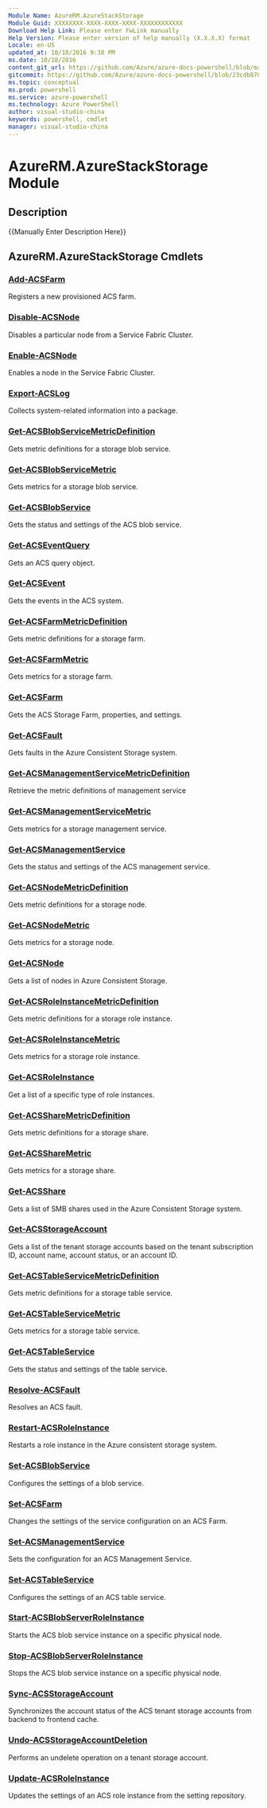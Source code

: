 ```yaml
---
Module Name: AzureRM.AzureStackStorage
Module Guid: XXXXXXXX-XXXX-XXXX-XXXX-XXXXXXXXXXXX
Download Help Link: Please enter FwLink manually
Help Version: Please enter version of help manually (X.X.X.X) format
Locale: en-US
updated_at: 10/18/2016 9:38 PM
ms.date: 10/18/2016
content_git_url: https://github.com/Azure/azure-docs-powershell/blob/master/azureps-cmdlets-docs/ResourceManager/AzureRM.AzureStackStorage/v0.10.0/AzureRM.AzureStackStorage.md
gitcommit: https://github.com/Azure/azure-docs-powershell/blob/23cdb8705d4ab9807c0e21b238f3b134a7d49c7d/azureps-cmdlets-docs/ResourceManager/AzureRM.AzureStackStorage/v0.10.0/AzureRM.AzureStackStorage.md
ms.topic: conceptual
ms.prod: powershell
ms.service: azure-powershell
ms.technology: Azure PowerShell
author: visual-studio-china
keywords: powershell, cmdlet
manager: visual-studio-china
---
```


# AzureRM.AzureStackStorage Module
## Description
{{Manually Enter Description Here}}

## AzureRM.AzureStackStorage Cmdlets
### [Add-ACSFarm](.\Add-ACSFarm.md)
Registers a new provisioned ACS farm.


### [Disable-ACSNode](.\Disable-ACSNode.md)
Disables a particular node from a Service Fabric Cluster.


### [Enable-ACSNode](.\Enable-ACSNode.md)
Enables a node in the Service Fabric Cluster.


### [Export-ACSLog](.\Export-ACSLog.md)
Collects system-related information into a package.


### [Get-ACSBlobServiceMetricDefinition](.\Get-ACSBlobServiceMetricDefinition.md)
Gets metric definitions for a storage blob service.


### [Get-ACSBlobServiceMetric](.\Get-ACSBlobServiceMetric.md)
Gets metrics for a storage blob service.


### [Get-ACSBlobService](.\Get-ACSBlobService.md)
Gets the status and settings of the ACS blob service.


### [Get-ACSEventQuery](.\Get-ACSEventQuery.md)
Gets an ACS query object.


### [Get-ACSEvent](.\Get-ACSEvent.md)
Gets the events in the ACS system.


### [Get-ACSFarmMetricDefinition](.\Get-ACSFarmMetricDefinition.md)
Gets metric definitions for a storage farm.


### [Get-ACSFarmMetric](.\Get-ACSFarmMetric.md)
Gets metrics for a storage farm.


### [Get-ACSFarm](.\Get-ACSFarm.md)
Gets the ACS Storage Farm, properties, and settings.


### [Get-ACSFault](.\Get-ACSFault.md)
Gets faults in the Azure Consistent Storage system.


### [Get-ACSManagementServiceMetricDefinition](.\Get-ACSManagementServiceMetricDefinition.md)
Retrieve the metric definitions of management service


### [Get-ACSManagementServiceMetric](.\Get-ACSManagementServiceMetric.md)
Gets metrics for a storage management service.


### [Get-ACSManagementService](.\Get-ACSManagementService.md)
Gets the status and settings of the ACS management service.


### [Get-ACSNodeMetricDefinition](.\Get-ACSNodeMetricDefinition.md)
Gets metric definitions for a storage node.


### [Get-ACSNodeMetric](.\Get-ACSNodeMetric.md)
Gets metrics for a storage node.


### [Get-ACSNode](.\Get-ACSNode.md)
Gets a list of nodes in Azure Consistent Storage.


### [Get-ACSRoleInstanceMetricDefinition](.\Get-ACSRoleInstanceMetricDefinition.md)
Gets metric definitions for a storage role instance.


### [Get-ACSRoleInstanceMetric](.\Get-ACSRoleInstanceMetric.md)
Gets metrics for a storage role instance.


### [Get-ACSRoleInstance](.\Get-ACSRoleInstance.md)
Get a list of a specific type of role instances.


### [Get-ACSShareMetricDefinition](.\Get-ACSShareMetricDefinition.md)
Gets metric definitions for a storage share.


### [Get-ACSShareMetric](.\Get-ACSShareMetric.md)
Gets metrics for a storage share.


### [Get-ACSShare](.\Get-ACSShare.md)
Gets a list of SMB shares used in the Azure Consistent Storage system.


### [Get-ACSStorageAccount](.\Get-ACSStorageAccount.md)
Gets a list of the tenant storage accounts based on the tenant subscription ID, account name, account status, or an account ID.


### [Get-ACSTableServiceMetricDefinition](.\Get-ACSTableServiceMetricDefinition.md)
Gets metric definitions for a storage table service.


### [Get-ACSTableServiceMetric](.\Get-ACSTableServiceMetric.md)
Gets metrics for a storage table service.


### [Get-ACSTableService](.\Get-ACSTableService.md)
Gets the status and settings of the table service.


### [Resolve-ACSFault](.\Resolve-ACSFault.md)
Resolves an ACS fault.


### [Restart-ACSRoleInstance](.\Restart-ACSRoleInstance.md)
Restarts a role instance in the Azure consistent storage system.


### [Set-ACSBlobService](.\Set-ACSBlobService.md)
Configures the settings of a blob service.


### [Set-ACSFarm](.\Set-ACSFarm.md)
Changes the settings of the service configuration on an ACS Farm.


### [Set-ACSManagementService](.\Set-ACSManagementService.md)
Sets the configuration for an ACS Management Service.


### [Set-ACSTableService](.\Set-ACSTableService.md)
Configures the settings of an ACS table service.


### [Start-ACSBlobServerRoleInstance](.\Start-ACSBlobServerRoleInstance.md)
Starts the ACS blob service instance on a specific physical node.


### [Stop-ACSBlobServerRoleInstance](.\Stop-ACSBlobServerRoleInstance.md)
Stops the ACS blob service instance on a specific physical node.


### [Sync-ACSStorageAccount](.\Sync-ACSStorageAccount.md)
Synchronizes the account status of the ACS tenant storage accounts from backend to frontend cache.


### [Undo-ACSStorageAccountDeletion](.\Undo-ACSStorageAccountDeletion.md)
Performs an undelete operation on a tenant storage account.


### [Update-ACSRoleInstance](.\Update-ACSRoleInstance.md)
Updates the settings of an ACS role instance from the setting repository.



